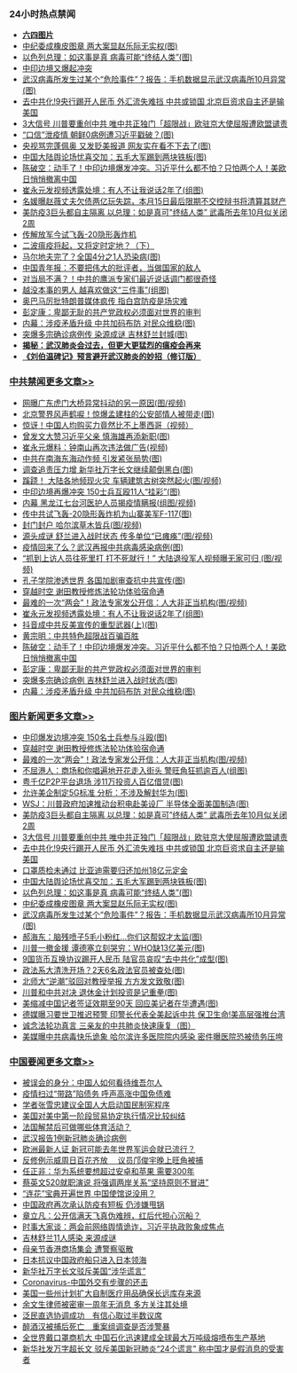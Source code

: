 <div class="catlist">
<h3>24小时热点禁闻</h3>
<ul>
<li><b><a href="64photo" target="_blank">六四图片</a></b></li>
<li><a href="https://github.com/fqnews/bnews/blob/master/topimagenews/20200510/1326109.md">中纪委成橡皮图章 两大案显赵乐际无实权(图)</a></li>
<li><a href="https://github.com/fqnews/bnews/blob/master/topimagenews/20200510/1326159.md">以色列总理：如这事是真 病毒可能“终结人类”(图)</a></li>
<li><a href="https://github.com/fqnews/bnews/blob/master/headline/20200510/1326133.md">中印边境又爆起冲突</a></li>
<li><a href="https://github.com/fqnews/bnews/blob/master/topimagenews/20200510/1325959.md">武汉病毒所发生过某个“危险事件”？报告：手机数据显示武汉病毒所10月异常(图)</a></li>
<li><a href="https://github.com/fqnews/bnews/blob/master/topimagenews/20200510/1326162.md">去中共化!9央行踢开人民币 外汇流失难挡 中共或锁国 北京巨资求自主还是输美国</a></li>
<li><a href="https://github.com/fqnews/bnews/blob/master/topimagenews/20200510/1326241.md">3大信号 川普要重创中共 唯中共正独门「超限战」欧驻京大使屈服遭欧盟谴责</a></li>
<li><a href="https://github.com/fqnews/bnews/blob/master/cbnews/20200510/1326075.md">“口信”泄疫情 朝鲜0病例遭习近平戳破？(图)</a></li>
<li><a href="https://github.com/fqnews/bnews/blob/master/cbnews/20200510/1325964.md">央视骂完蓬佩奥 又发贬美报道 网友实在看不下去了(图)</a></li>
<li><a href="https://github.com/fqnews/bnews/blob/master/topimagenews/20200510/1326160.md">中国大陆舆论场忧喜交加：五毛大军踢到两块铁板(图)</a></li>
<li><a href="https://github.com/fqnews/bnews/blob/master/cbnews/20200511/1326377.md">陈破空：动手了！中印边境爆发冲突。习近平什么都不怕？只怕两个人！美欧日悄悄撤离中国 </a></li>
<li><a href="https://github.com/fqnews/bnews/blob/master/cbnews/20200511/1326407.md">崔永元发视频透露处境：有人不让我说话2年了(组图)</a></li>
<li><a href="https://github.com/fqnews/bnews/blob/master/yule/20200511/1326336.md">名媛曝赵薇丈夫欠债两亿玩失踪，本月15日最后限期不交控辩书将清算其财产</a></li>
<li><a href="https://github.com/fqnews/bnews/blob/master/topimagenews/20200510/1326273.md">美防疫3巨头都自主隔离 以总理：如是真可"终结人类” 武毒所去年10月似关闭2周</a></li>
<li><a href="https://github.com/fqnews/bnews/blob/master/headline/20200510/1326140.md">传解放军今试飞轰-20隐形轰炸机</a></li>
<li><a href="https://github.com/fqnews/bnews/blob/master/headline/20200510/1322512.md">二波瘟疫将起，又将定时定地？（下）</a></li>
<li><a href="https://github.com/fqnews/bnews/blob/master/worldnews/20200510/1326102.md">马尔地夫完了？全国4分之1人恐染病(图)</a></li>
<li><a href="https://github.com/fqnews/bnews/blob/master/baitai/20200510/1326280.md">中国青年报：不要把伟大的批评者，当做国家的敌人</a></li>
<li><a href="https://github.com/fqnews/bnews/blob/master/comments/20200510/1326245.md">对当局不满？！中共的鹰派专家们最近说话调门都很奇怪</a></li>
<li><a href="https://github.com/fqnews/bnews/blob/master/funmedia/20200511/1326376.md">越没本事的男人 越喜欢做这“三件事”(组图)</a></li>
<li><a href="https://github.com/fqnews/bnews/blob/master/worldnews/usa/20200510/1326127.md">奥巴马厉批特朗普媒体疯传 指白宫防疫是场灾难</a></li>
<li><a href="https://github.com/fqnews/bnews/blob/master/cbnews/20200511/1326355.md">彭定康：卑鄙无耻的共产党政权必须面对世界的审判</a></li>
<li><a href="https://github.com/fqnews/bnews/blob/master/cbnews/20200511/1326322.md">内幕：涉疫矛盾升级 中共加码布防 对民众维稳(图)</a></li>
<li><a href="https://github.com/fqnews/bnews/blob/master/cbnews/20200510/1326166.md">突爆多宗确诊病例传 染源成谜 吉林舒兰封城(图)</a></li>
<li><b><a href="https://github.com/fqnews/bnews/blob/master/comments/20200211/1275071.md" target="_blank">揭秘：武汉肺炎会过去，但更大更猛烈的瘟疫会再来</a></b></li>
<li><b><a href="https://github.com/fqnews/bnews/blob/master/comments/20200207/1272816.md" target="_blank">《刘伯温碑记》预言避开武汉肺炎的妙招（修订版）</a></b></li>
</ul>
</div>

<div class="catlist">
<h3><a href="https://github.com/fqnews/bnews/blob/master/cbnews/" target="_blank">中共禁闻</a><span><a href="https://github.com/fqnews/bnews/blob/master/cbnews/" target="_blank" rel="nofollow">更多文章>></a></span></h3>
<ul>
<li><a href="https://github.com/fqnews/bnews/blob/master/cbnews/20200511/1326552.md" target="_blank">网曝广东虎门大桥异常抖动的另一原因(图/视频)</a></li>
<li><a href="https://github.com/fqnews/bnews/blob/master/cbnews/20200511/1326544.md" target="_blank">北京警界风声鹤唳！惊爆孟建柱的公安部情人被带走(图)</a></li>
<li><a href="https://github.com/fqnews/bnews/blob/master/cbnews/20200511/1326543.md" target="_blank">惊讶！中国人均购买力竟然比不上墨西哥（视频）</a></li>
<li><a href="https://github.com/fqnews/bnews/blob/master/cbnews/20200511/1326536.md" target="_blank">曾发文大赞习近平父亲 慎海雄再添新职(图)</a></li>
<li><a href="https://github.com/fqnews/bnews/blob/master/cbnews/20200511/1326535.md" target="_blank">崔永元爆料：钟南山再次违法做广告(视频)</a></li>
<li><a href="https://github.com/fqnews/bnews/blob/master/cbnews/20200511/1326517.md" target="_blank">中共在南海东海动作频 引发紧张局势(图)</a></li>
<li><a href="https://github.com/fqnews/bnews/blob/master/cbnews/20200511/1326516.md" target="_blank">调查追责压力增 新华社万字长文继续颠倒黑白(图)</a></li>
<li><a href="https://github.com/fqnews/bnews/blob/master/cbnews/20200511/1326515.md" target="_blank">蹊跷！ 大陆各地频现火灾 车辆建筑古树突然起火(图/视频)</a></li>
<li><a href="https://github.com/fqnews/bnews/blob/master/cbnews/20200511/1326511.md" target="_blank">中印边境再爆冲突 150士兵互殴11人“挂彩”(图)</a></li>
<li><a href="https://github.com/fqnews/bnews/blob/master/cbnews/20200511/1326510.md" target="_blank">内幕 黑龙江七台河医护人员揭疫情瞒报(组图/视频)</a></li>
<li><a href="https://github.com/fqnews/bnews/blob/master/cbnews/20200511/1326502.md" target="_blank">传中共试飞轰-20隐形轰炸机为山寨美军F-117(图)</a></li>
<li><a href="https://github.com/fqnews/bnews/blob/master/cbnews/20200511/1326501.md" target="_blank">封门封户 哈尔滨草木皆兵(图/视频)</a></li>
<li><a href="https://github.com/fqnews/bnews/blob/master/cbnews/20200511/1326500.md" target="_blank">源头成谜 舒兰进入战时状态 传多单位“已瘫痪”(图/视频)</a></li>
<li><a href="https://github.com/fqnews/bnews/blob/master/cbnews/20200511/1326487.md" target="_blank">疫情回来了么？武汉再报中共病毒感染病例(图)</a></li>
<li><a href="https://github.com/fqnews/bnews/blob/master/cbnews/20200511/1326486.md" target="_blank">“抓到上访人员往死里打 打不死就行！” 大陆退役军人视频曝无家可归 (图/视频)</a></li>
<li><a href="https://github.com/fqnews/bnews/blob/master/cbnews/20200511/1326442.md" target="_blank">孔子学院渗透世界 各国加剧审查抗中共宣传(图)</a></li>
<li><a href="https://github.com/fqnews/bnews/blob/master/comments/20200511/1322384.md" target="_blank">穿越时空 谢田教授修炼法轮功体验宿命通</a></li>
<li><a href="https://github.com/fqnews/bnews/blob/master/cbnews/20200511/1326430.md" target="_blank">最难的一次“两会”！政法专家发公开信：人大非正当机构(图/视频)</a></li>
<li><a href="https://github.com/fqnews/bnews/blob/master/cbnews/20200511/1326407.md" target="_blank">崔永元发视频透露处境：有人不让我说话2年了(组图)</a></li>
<li><a href="https://github.com/fqnews/bnews/blob/master/cbnews/20200511/1326401.md" target="_blank">抖音成中共反美宣传的重型武器(上)(图)</a></li>
<li><a href="https://github.com/fqnews/bnews/blob/master/cbnews/20200511/1326334.md" target="_blank">黄宗明：中共特色超限战百骗百胜</a></li>
<li><a href="https://github.com/fqnews/bnews/blob/master/cbnews/20200511/1326377.md" target="_blank">陈破空：动手了！中印边境爆发冲突。习近平什么都不怕？只怕两个人！美欧日悄悄撤离中国</a></li>
<li><a href="https://github.com/fqnews/bnews/blob/master/cbnews/20200511/1326355.md" target="_blank">彭定康：卑鄙无耻的共产党政权必须面对世界的审判</a></li>
<li><a href="https://github.com/fqnews/bnews/blob/master/cbnews/20200511/1326323.md" target="_blank">突爆多宗确诊病例 吉林舒兰进入战时状态(图)</a></li>
<li><a href="https://github.com/fqnews/bnews/blob/master/cbnews/20200511/1326322.md" target="_blank">内幕：涉疫矛盾升级 中共加码布防 对民众维稳(图)</a></li>

</ul>
</div>
<div class="catlist">
<h3><a href="https://github.com/fqnews/bnews/blob/master/topimagenews/" target="_blank">图片新闻</a><span><a href="https://github.com/fqnews/bnews/blob/master/topimagenews/" target="_blank" rel="nofollow">更多文章>></a></span></h3>
<ul>
<li><a href="https://github.com/fqnews/bnews/blob/master/topimagenews/20200511/1326514.md" target="_blank">中印爆发边境冲突 150名士兵参与斗殴(图)</a></li>
<li><a href="https://github.com/fqnews/bnews/blob/master/comments/20200511/1322384.md" target="_blank">穿越时空 谢田教授修炼法轮功体验宿命通</a></li>
<li><a href="https://github.com/fqnews/bnews/blob/master/topimagenews/20200511/1326429.md" target="_blank">最难的一次“两会”！政法专家发公开信：人大非正当机构(图/视频)</a></li>
<li><a href="https://github.com/fqnews/bnews/blob/master/topimagenews/20200511/1326417.md" target="_blank">不屈港人：商场和你唱遍地开花走入街头 警旺角狂抓逾百人(组图)</a></li>
<li><a href="https://github.com/fqnews/bnews/blob/master/topimagenews/20200511/1326416.md" target="_blank">粤千亿P2P平台退场 涉11万投资人百亿借贷(图)</a></li>
<li><a href="https://github.com/fqnews/bnews/blob/master/topimagenews/20200511/1326406.md" target="_blank">允许美企制定5G标准 分析：不涉及解封华为(图)</a></li>
<li><a href="https://github.com/fqnews/bnews/blob/master/topimagenews/20200511/1326300.md" target="_blank">WSJ：川普政府加速推动台积电赴美设厂 半导体全面美国制造(图)</a></li>
<li><a href="https://github.com/fqnews/bnews/blob/master/topimagenews/20200510/1326273.md" target="_blank">美防疫3巨头都自主隔离 以总理：如是真可&#8221;终结人类” 武毒所去年10月似关闭2周</a></li>
<li><a href="https://github.com/fqnews/bnews/blob/master/topimagenews/20200510/1326241.md" target="_blank">3大信号 川普要重创中共 唯中共正独门「超限战」欧驻京大使屈服遭欧盟谴责</a></li>
<li><a href="https://github.com/fqnews/bnews/blob/master/topimagenews/20200510/1326162.md" target="_blank">去中共化!9央行踢开人民币 外汇流失难挡 中共或锁国 北京巨资求自主还是输美国</a></li>
<li><a href="https://github.com/fqnews/bnews/blob/master/topimagenews/20200510/1326161.md" target="_blank">口罩质检未通过 比亚迪需要归还加州18亿元定金</a></li>
<li><a href="https://github.com/fqnews/bnews/blob/master/topimagenews/20200510/1326160.md" target="_blank">中国大陆舆论场忧喜交加：五毛大军踢到两块铁板(图)</a></li>
<li><a href="https://github.com/fqnews/bnews/blob/master/topimagenews/20200510/1326159.md" target="_blank">以色列总理：如这事是真 病毒可能“终结人类”(图)</a></li>
<li><a href="https://github.com/fqnews/bnews/blob/master/topimagenews/20200510/1326109.md" target="_blank">中纪委成橡皮图章 两大案显赵乐际无实权(图)</a></li>
<li><a href="https://github.com/fqnews/bnews/blob/master/topimagenews/20200510/1325959.md" target="_blank">武汉病毒所发生过某个“危险事件”？报告：手机数据显示武汉病毒所10月异常(图)</a></li>
<li><a href="https://github.com/fqnews/bnews/blob/master/topimagenews/20200510/1325884.md" target="_blank">郝海东：脑残喷子5毛小粉红&#8230;你们这帮奴才太监(图)</a></li>
<li><a href="https://github.com/fqnews/bnews/blob/master/topimagenews/20200510/1325823.md" target="_blank">川普一撤金援 谭德塞立刻哭穷：WHO缺13亿美元(图)</a></li>
<li><a href="https://github.com/fqnews/bnews/blob/master/topimagenews/20200510/1325782.md" target="_blank">9国货币互换协议踢开人民币 陆官员哀叹“去中共化”成型(图)</a></li>
<li><a href="https://github.com/fqnews/bnews/blob/master/topimagenews/20200510/1325769.md" target="_blank">政法系大清洗开场？2天6名政法官员被查处(图)</a></li>
<li><a href="https://github.com/fqnews/bnews/blob/master/topimagenews/20200510/1325757.md" target="_blank">北师大“逆潮”驳回对教授举报 方方发文致敬(图)</a></li>
<li><a href="https://github.com/fqnews/bnews/blob/master/topimagenews/20200510/1325756.md" target="_blank">川普和中共对决 退休金计划投资是记重拳(图)</a></li>
<li><a href="https://github.com/fqnews/bnews/blob/master/topimagenews/20200510/1325641.md" target="_blank">美缩减中国记者签证效期至90天 回应美记者在华遭遇(图)</a></li>
<li><a href="https://github.com/fqnews/bnews/blob/master/topimagenews/20200509/1325616.md" target="_blank">德媒曝习要世卫推迟预警 印警长代表全美起诉中共 保卫生命!美高层强推台湾</a></li>
<li><a href="https://github.com/fqnews/bnews/blob/master/comments/20200509/1325534.md" target="_blank">诚念法轮功真言 三亲友的中共肺炎快速康复（图）</a></li>
<li><a href="https://github.com/fqnews/bnews/blob/master/topimagenews/20200509/1325581.md" target="_blank">美媒曝中共病毒快乐诡象 哈尔滨许多医院院内感染 密件曝医院恐被债务压垮</a></li>

</ul>
</div>
<div class="catlist">
<h3><a href="https://github.com/fqnews/bnews/blob/master/headline/" target="_blank">中国要闻</a><span><a href="https://github.com/fqnews/bnews/blob/master/headline/" target="_blank" rel="nofollow">更多文章>></a></span></h3>
<ul>
<li><a href="https://github.com/fqnews/bnews/blob/master/headline/20200511/1326553.md" target="_blank">被误会的身分：中国人如何看待维吾尔人</a></li>
<li><a href="https://github.com/fqnews/bnews/blob/master/headline/20200511/1326533.md" target="_blank">疫情扫过“带路”陷债务 呼声高涨中国免债难</a></li>
<li><a href="https://github.com/fqnews/bnews/blob/master/headline/20200511/1326369.md" target="_blank">学者张雪忠建议全国人大启动国民制宪程序</a></li>
<li><a href="https://github.com/fqnews/bnews/blob/master/headline/20200511/1326368.md" target="_blank">美国对美中第一阶段贸易协定执行情况比较纠结</a></li>
<li><a href="https://github.com/fqnews/bnews/blob/master/headline/20200511/1326349.md" target="_blank">法国解禁后可做哪些体育活动？</a></li>
<li><a href="https://github.com/fqnews/bnews/blob/master/headline/20200511/1326348.md" target="_blank">武汉报告1例新冠肺炎确诊病例</a></li>
<li><a href="https://github.com/fqnews/bnews/blob/master/headline/20200511/1326346.md" target="_blank">欧洲最新人证 新冠可能去年世界军运会就已流行？</a></li>
<li><a href="https://github.com/fqnews/bnews/blob/master/headline/20200511/1326325.md" target="_blank">反修例示威周日百花齐放　 议员邝俊宇晚上旺角被捕</a></li>
<li><a href="https://github.com/fqnews/bnews/blob/master/headline/20200511/1326310.md" target="_blank">任正非：华为系统要想超过安卓和苹果 需要300年</a></li>
<li><a href="https://github.com/fqnews/bnews/blob/master/headline/20200511/1326309.md" target="_blank">蔡英文520就职演说 将强调两岸关系“坚持原则不冒进”</a></li>
<li><a href="https://github.com/fqnews/bnews/blob/master/headline/20200511/1326308.md" target="_blank">“连花”宝典开遍世界 中国使馆说没用？</a></li>
<li><a href="https://github.com/fqnews/bnews/blob/master/headline/20200511/1326307.md" target="_blank">中国政府再次承认防疫有短板 仍涉嫌甩锅</a></li>
<li><a href="https://github.com/fqnews/bnews/blob/master/headline/20200511/1326285.md" target="_blank">章立凡：公开信满天飞真伪难辨，红后代担心沉船？</a></li>
<li><a href="https://github.com/fqnews/bnews/blob/master/headline/20200511/1326284.md" target="_blank">时事大家谈：两会前网络舆情诡诈，习近平执政败象成焦点</a></li>
<li><a href="https://github.com/fqnews/bnews/blob/master/headline/20200510/1326279.md" target="_blank">吉林舒兰11人感染 来源成谜</a></li>
<li><a href="https://github.com/fqnews/bnews/blob/master/headline/20200510/1326278.md" target="_blank">母亲节香港商场集会 遭警察驱散</a></li>
<li><a href="https://github.com/fqnews/bnews/blob/master/headline/20200510/1326277.md" target="_blank">日本抗议中国政府船只进入日本领海</a></li>
<li><a href="https://github.com/fqnews/bnews/blob/master/headline/20200510/1326276.md" target="_blank">新华社万字长文驳斥美国“涉华谎言”</a></li>
<li><a href="https://github.com/fqnews/bnews/blob/master/headline/20200510/1326270.md" target="_blank">Coronavirus-中国外交有步骤的还击</a></li>
<li><a href="https://github.com/fqnews/bnews/blob/master/headline/20200510/1326259.md" target="_blank">美国一些州计划扩大自制医疗用品确保长远库存来源</a></li>
<li><a href="https://github.com/fqnews/bnews/blob/master/headline/20200510/1326251.md" target="_blank">余文生律师被密审一周年无消息 多方关注其处境</a></li>
<li><a href="https://github.com/fqnews/bnews/blob/master/headline/20200510/1326243.md" target="_blank">泛民直选协调成功　有信心取过半数议席</a></li>
<li><a href="https://github.com/fqnews/bnews/blob/master/headline/20200510/1326242.md" target="_blank">醉酒汉被捕后死亡　重案组调查是否涉警暴</a></li>
<li><a href="https://github.com/fqnews/bnews/blob/master/headline/20200510/1326240.md" target="_blank">全世界戴口罩商机大 中国石化迅速建成全球最大万吨级熔喷布生产基地</a></li>
<li><a href="https://github.com/fqnews/bnews/blob/master/headline/20200510/1326239.md" target="_blank">新华社发万字超长文 驳斥美国新冠肺炎“24个谎言” 称中国才是假消息的受害者</a></li>

</ul>
</div>